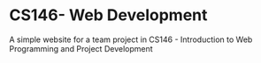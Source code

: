 # CS146- Web Development
A simple website for a team project in CS146 - Introduction to Web Programming and Project Development

